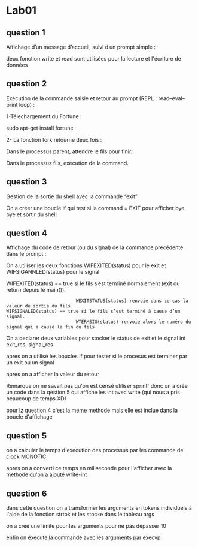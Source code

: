 # Lab01
## question 1
Affichage d’un message d’accueil, suivi d’un prompt simple :  

deux fonction write  et read sont utilisées pour la lecture et l'écriture de données  

## question 2
Exécution de la commande saisie et retour au prompt (REPL : read–eval–print loop) :   

1-Télechargement du Fortune :

sudo apt-get install fortune

2- La fonction fork retourne deux fois :  

Dans le processus parent, attendre le fils pour finir. 

Dans le processus fils, exécution de la command.  

## question 3
 Gestion de la sortie du shell avec la commande “exit”  
 
On a créer une boucle if qui test si la command = EXIT pour afficher bye bye et sortir du shell   

## question 4
Affichage du code de retour (ou du signal) de la commande précédente dans le prompt :  

On a utiliser les deux fonctions WIFEXITED(status) pour le exit et WIFSIGANNLED(status) pour le signal  

WIFEXITED(status) == true si le fils s’est terminé normalement (exit ou return depuis le main()).  
  
                              WEXITSTATUS(status) renvoie dans ce cas la valeur de sortie du fils.  
 	WIFSIGNALED(status) == true si le fils s’est terminé à cause d’un signal.   
                              WTERMSIG(status) renvoie alors le numéro du signal qui a causé la fin du fils.  
                              
On a declarer deux variables pour stocker le status de exit et le signal int exit_res, signal_res


apres on a utilisé les boucles if pour tester si le procesus est terminer par un exit ou un signal


apres on a afficher la valeur du retour 


Remarque on ne savait pas qu'on est censé utiliser sprintf donc on a crée un code dans la qestion 5 qui affiche les int avec write (qui nous a pris beaucoup de temps XD)

pour lz question 4 c'est la meme methode mais elle est inclue dans la boucle d'affichage 


## question 5
on a calculer le temps d'execution des processus par les commande de clock MONOTIC

apres on a converti ce temps en miliseconde pour l'afficher avec la methode qu'on a ajouté write-int

## question 6
dans cette question on a transformer les arguments en tokens individuels à l'aide de la fonction strtok et les stocke dans le tableau args  

on a créé une limite pour les arguments pour ne pas dépasser 10 

enfin on éxecute la commande avec les arguments par execvp

